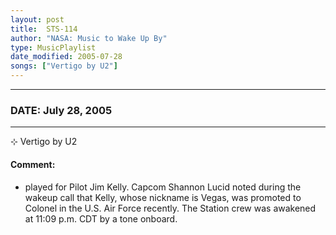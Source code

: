 ```yaml
---
layout: post
title:  STS-114
author: "NASA: Music to Wake Up By"
type: MusicPlaylist
date_modified: 2005-07-28
songs: ["Vertigo by U2"]
---
```


----
### DATE: July 28, 2005
----
⊹ Vertigo by U2

#### Comment:
* played for Pilot Jim Kelly. Capcom Shannon Lucid noted during the wakeup call that Kelly, whose nickname is Vegas, was promoted to Colonel in the U.S. Air Force recently. The Station crew was awakened at 11:09 p.m. CDT by a tone onboard.



<br/>
<center>
	<a target="_blank"
	   href="https://twitter.com/intent/tweet?hashtags=Space,NASA,Playlist,NASAWakeupCalls,SpaceProgram&text={{ page.author}}, '{{ page.songs.first }}' {{ page.title }}, {{ page.date | date: '%B %d, %Y' }}. {{ site.url }}{{ page.url }} @nasawakeupcalls">
	   <i class="fab fa-twitter" alt="Tweet this page" style="font-size: 1.3em;"></i>
	</a>
	&nbsp; 	<i class="fas fa-user-astronaut" style="font-size: 1.5em;"></i> &nbsp;
    <a type="amzn" search="'Vertigo by U2'" category="popular music">
        <i class="fab fa-amazon" style="font-size: 1.3em;"></i>
    </a>
</center>

